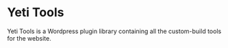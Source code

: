 # Yeti Tools

Yeti Tools is a Wordpress plugin library containing all the custom-build tools for the website.